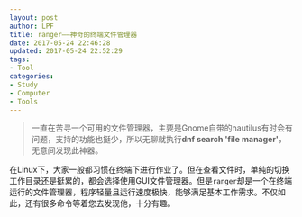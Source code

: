```yaml
---
layout: post
author: LPF
title: ranger——神奇的终端文件管理器
date: 2017-05-24 22:46:28
updated: 2017-05-24 22:52:29
tags:
- Tool
categories:
- Study
- Computer
- Tools
---
```

> 一直在苦寻一个可用的文件管理器，主要是Gnome自带的nautilus有时会有问题，支持的功能也挺少，所以无聊就执行**dnf search 'file manager'**，无意间发现此神器。

在Linux下，大家一般都习惯在终端下进行作业了。但在查看文件时，单纯的切换工作目录还是挺累的，都会选择使用GUI文件管理器。但是`ranger`却是一个在终端运行的文件管理器，程序轻量且运行速度极快，能够满足基本工作需求。不仅如此，还有很多命令等着您去发现他，十分有趣。